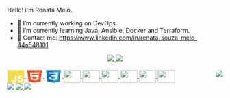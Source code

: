 Hello! i'm Renata Melo.


- 🔭 I’m currently working on DevOps.
- 🌱 I’m currently learning Java, Ansible, Docker and Terraform.
- 💬 Contact me: https://www.linkedin.com/in/renata-souza-melo-44a548101

<div align="center">
  <a href="https://github.com/renataMelo88">
  <img height="180em" src="https://github-readme-stats.vercel.app/api?username=renataMelo88&show_icons=true&theme=dracula&include_all_commits=true&count_private=true"/>
  <img height="180em" src="https://github-readme-stats.vercel.app/api/top-langs/?username=renataMelo88&layout=compact&langs_count=7&theme=dracula"/>
</div>
  
<div style="display: inline_block"><br>
  <img align="center"  height="30" width="40" src="https://raw.githubusercontent.com/devicons/devicon/master/icons/javascript/javascript-plain.svg">
  <img align="center"  height="30" width="40" src="https://raw.githubusercontent.com/devicons/devicon/master/icons/html5/html5-original.svg">
  <img align="center"  height="30" width="40" src="https://raw.githubusercontent.com/devicons/devicon/master/icons/css3/css3-original.svg">
  <img align="center"  height="30" width="40" src="https://cdn.jsdelivr.net/gh/devicons/devicon/icons/debian/debian-original-wordmark.svg">
  <img align="center"  height="30" width="40" src="https://cdn.jsdelivr.net/gh/devicons/devicon/icons/linux/linux-original.svg">
  <img align="center"  height="30" width="40" src="https://cdn.jsdelivr.net/gh/devicons/devicon/icons/ubuntu/ubuntu-plain-wordmark.svg">
  <img align="center"  height="30" width="40" src="https://cdn.jsdelivr.net/gh/devicons/devicon/icons/docker/docker-original-wordmark.svg">
  <img align="center"  height="30" width="40" src="https://cdn.jsdelivr.net/gh/devicons/devicon/icons/jenkins/jenkins-original.svg">
  <img align="center"  height="30" width="40" src="https://cdn.jsdelivr.net/gh/devicons/devicon/icons/java/java-original-wordmark.svg">
  <img align="right"   height="150" style="border-radius:50px;"            src="https://media.discordapp.net/attachments/639956127056134178/890373478988013628/Publicacoes_Instagram_1_1.png?width=676&height=676">
  </div>
  
  
  <div> 
  <a href="https://www.linkedin.com/in/renata-souza-melo-44a548101" target="_blank"><img src="https://img.shields.io/badge/-LinkedIn-%230077B5?style=for-the-badge&logo=linkedin&logoColor=white" target="_blank"></a> 
  <a href = "mailto:renata.melo871@gmail.com"><img src="https://img.shields.io/badge/-Gmail-%23333?style=for-the-badge&logo=gmail&logoColor=white" target="_blank">   </a>
  <a href="https://twitter.com/RenataMelo878" target="_blank"><img src="https://img.shields.io/badge/Twitch-9146FF?style=for-the-badge&logo=twitch&logoColor=white" target="_blank"></a>
 
 
 
</div>

